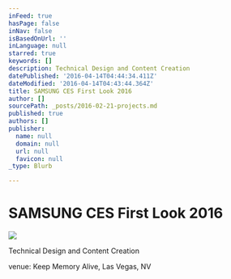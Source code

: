 ```yaml
---
inFeed: true
hasPage: false
inNav: false
isBasedOnUrl: ''
inLanguage: null
starred: true
keywords: []
description: Technical Design and Content Creation
datePublished: '2016-04-14T04:44:34.411Z'
dateModified: '2016-04-14T04:43:44.364Z'
title: SAMSUNG CES First Look 2016
author: []
sourcePath: _posts/2016-02-21-projects.md
published: true
authors: []
publisher:
  name: null
  domain: null
  url: null
  favicon: null
_type: Blurb

---
```

# SAMSUNG CES First Look 2016
![](https://the-grid-user-content.s3-us-west-2.amazonaws.com/3bdc8e0f-565a-41b8-ab92-2b73c29b1383.jpg)

Technical Design and Content Creation

venue: Keep Memory Alive, Las Vegas, NV